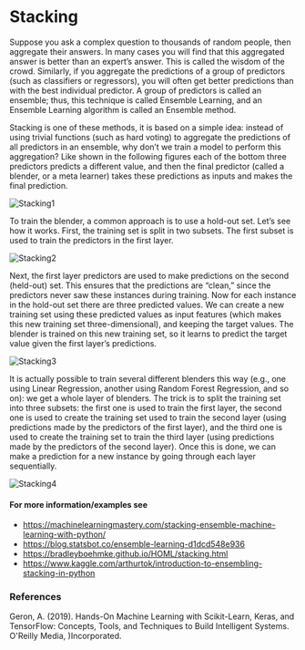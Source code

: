 # Stacking

Suppose you ask a complex question to thousands of random people, then aggregate their answers. In many cases you will find that this aggregated answer is better than an expert’s answer. This is called the wisdom of the crowd. Similarly, if you aggregate the predictions of a group of predictors (such as classifiers or regressors), you will often get better predictions than with the best individual predictor. A group of predictors is called an ensemble; thus, this technique is called Ensemble Learning, and an Ensemble Learning algorithm is called an Ensemble method.

Stacking is one of these methods, it is based on a simple idea: instead of using trivial functions (such as hard voting) to aggregate the predictions of all predictors in an ensemble, why don’t we train a model to perform this aggregation? Like shown in the following figures each of the bottom three predictors predicts a different value, and then the final predictor (called a blender, or a meta learner) takes these predictions as inputs and makes the
final prediction.


![Stacking1](stacking1.png "Aggregating predictions using a blending predictor")


To train the blender, a common approach is to use a hold-out set. Let’s see how it works. First, the training set is split in two subsets. The first subset is used to train the predictors in the first layer.


![Stacking2](stacking2.png "Training the first layer")


Next, the first layer predictors are used to make predictions on the second (held-out) set. This ensures that the predictions are “clean,” since the predictors never saw these instances during training. Now for each instance in the hold-out set there are three predicted values. We can create a new training set using these predicted values as input features (which makes this new training set three-dimensional), and keeping the target values. The blender is trained on this new training set, so it learns to predict the target value given the first layer’s predictions.


![Stacking3](stacking3.png "Training the blender")


It is actually possible to train several different blenders this way (e.g., one using Linear Regression, another using Random Forest Regression, and so on): we get a whole layer of blenders. The trick is to split the training set into three subsets: the first one is used to train the first layer, the second one is used to create the training set used to train the second layer (using predictions made by the predictors of the first layer), and the third one is used to create the training set to train the third layer (using predictions made by the predictors of the second layer). Once this is done, we can make a prediction for a new instance by going through each layer sequentially.


![Stacking4](stacking4.png "Predictions in a multilayer stacking ensembl")

#### For more information/examples see
- https://machinelearningmastery.com/stacking-ensemble-machine-learning-with-python/
- https://blog.statsbot.co/ensemble-learning-d1dcd548e936
- https://bradleyboehmke.github.io/HOML/stacking.html
- https://www.kaggle.com/arthurtok/introduction-to-ensembling-stacking-in-python

### References

Geron, A. (2019). Hands-On Machine Learning with Scikit-Learn, Keras, and TensorFlow: Concepts, Tools, and Techniques to Build Intelligent Systems. O'Reilly Media, )Incorporated.
